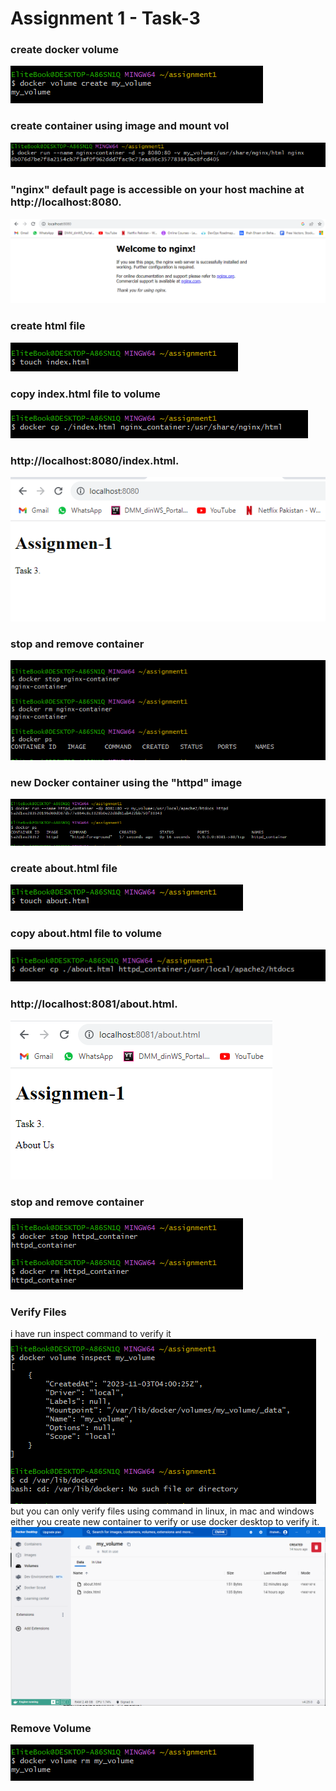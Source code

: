 # Assignment 1 - Task-3

### create docker volume
![create docker volume](image.png)

### create container using image and mount vol
![nginx image](image-4.png)

### "nginx" default page is accessible on your host machine at http://localhost:8080.
![nginx page is accessible](image-2.png)

### create html file
![html file](image-3.png)

### copy index.html file to volume
![copy file](image-14.png)

### http://localhost:8080/index.html.
![html file](image-5.png)

### stop and remove container
![Alt text](image-6.png)

### new Docker container using the "httpd" image
![httpd image](image-7.png)

### create about.html file
![about file](image-8.png)

### copy about.html file to volume
![copy file to container's volume](image-9.png)

### http://localhost:8081/about.html.
![Alt text](image-10.png)

### stop and remove container
![Alt text](image-11.png)

### Verify Files
i have run inspect command to verify it
![Alt text](image-13.png)
but you can only verify files using command in linux, in mac and windows either you create new container to verify or use docker desktop to verify it.
![docker volume](image-12.png)

### Remove Volume
![remove vol](image-15.png)
